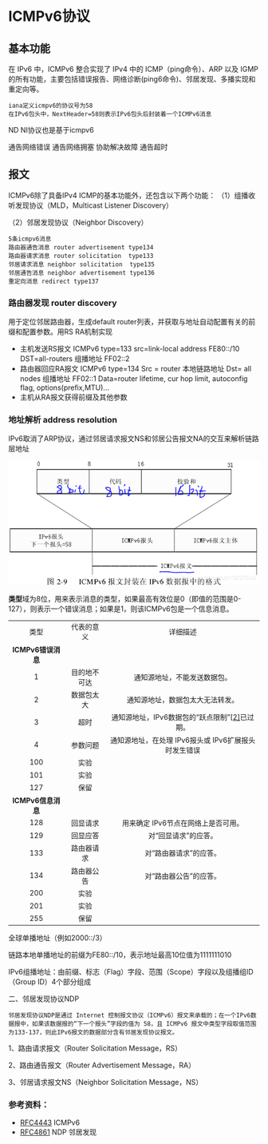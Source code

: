 # ICMPv6协议


## 基本功能

在 IPv6 中，ICMPv6 整合实现了 IPv4 中的 ICMP（ping命令）、ARP 以及 IGMP 的所有功能，主要包括错误报告、网络诊断(ping6命令)、邻居发现、多播实现和重定向等。

    iana定义icmpv6的协议号为58
    在IPv6包头中，NextHeader=58则表示IPv6包头后封装着一个ICMPv6消息

ND NI协议也是基于icmpv6

通告网络错误
通告网络拥塞
协助解决故障
通告超时

## 报文

ICMPv6除了具备IPv4 ICMP的基本功能外，还包含以下两个功能： 
（1）组播收听发现协议（MLD，Multicast Listener Discovery）


（2）邻居发现协议（Neighbor Discovery）

    5条icmpv6消息
    路由器通告消息 router advertisement type134
    路由器请求消息 router solicitation  type133
    邻居请求消息 neighbor solicitation  type135
    邻居通告消息 neighbor advertisement type136
    重定向消息 redirect type137

### 路由器发现 router discovery

用于定位邻居路由器，生成default router列表，并获取与地址自动配置有关的前缀和配置参数。用RS RA机制实现

- 主机发送RS报文 ICMPv6 type=133 src=link-local address FE80::/10 DST=all-routers 组播地址 FF02::2
- 路由器回应RA报文 ICMPv6 type=134 Src = router 本地链路地址 Dst= all nodes 组播地址 FF02::1 Data=router lifetime, cur hop limit, autoconfig flag, options(prefix,MTU)...
- 主机从RA报文获得前缀及其他参数



### 地址解析 address resolution

IPv6取消了ARP协议，通过邻居请求报文NS和邻居公告报文NA的交互来解析链路层地址











![icmpv6报文格式](images/ICMPv6协议/icmpv6报文格式.png)



**类型**域为8位，用来表示消息的类型，如果最高有效位是0（即值的范围是0-127），则表示一个错误消息；如果是1，则该ICMPv6包是一个信息消息。

|                    |              |                                                              |
| :----------------: | :----------: | :----------------------------------------------------------: |
|        类型        |  代表的意义  |                           详细描述                           |
| **ICMPv6错误消息** |              |                                                              |
|         1          | 目的地不可达 |                 通知源地址，不能发送数据包。                 |
|         2          |  数据包太大  |               通知源地址，数据包太大无法转发。               |
|         3          |     超时     | 通知源地址，IPv6数据包的“跃点限制”[[2\]](https://zh.wikipedia.org/wiki/互联网控制消息协议第六版#cite_note-2)已过期。 |
|         4          |   参数问题   |     通知源地址，在处理 IPv6报头或 IPv6扩展报头时发生错误     |
|        100         |     实验     |                                                              |
|        101         |     实验     |                                                              |
|        127         |     保留     |                                                              |
| **ICMPv6信息消息** |              |                                                              |
|        128         |   回显请求   |             用来确定 IPv6节点在网络上是否可用。              |
|        129         |   回显应答   |                     对“回显请求”的应答。                     |
|        133         |  路由器请求  |                    对“路由器请求”的应答。                    |
|        134         |  路由器公告  |                    对“路由器公告”的应答。                    |
|        200         |     实验     |                                                              |
|        201         |     实验     |                                                              |
|        255         |     保留     |                                                              |



全球单播地址（例如2000::/3）

链路本地单播地址的前缀为FE80::/10，表示地址最高10位值为1111111010

IPv6组播地址：由前缀、标志（Flag）字段、范围（Scope）字段以及组播组ID（Group ID）4个部分组成



二、邻居发现协议NDP

    邻居发现协议NDP是通过 Internet 控制报文协议（ICMPv6）报文来承载的；在一个IPv6数据报中，如果该数据报的“下一个报头”字段的值为 58，且 ICMPv6 报文中类型字段取值范围为133-137，则此IPv6报文的数据部分含有邻居发现协议报文。

1、路由请求报文（Router Solicitation Message，RS）

2、路由通告报文（Router Advertisement Message，RA）

3、邻居请求报文NS（Neighbor Solicitation Message，NS）



### 参考资料：

- [RFC4443](https://tools.ietf.org/html/rfc4443)  ICMPv6 
- [RFC4861](https://tools.ietf.org/html/rfc4443)  NDP 邻居发现

